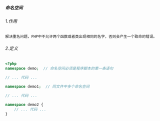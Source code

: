 ##### 命名空间

###### 1.作用

```php
解决重名问题，PHP中不允许两个函数或者类出现相同的名字，否则会产生一个致命的错误。
```

###### 2.定义

```php
<?php    
namespace demo;  // 命名空间必须是程序脚本的第一条语句
 
// ... 代码 ... 

namespace demo1;  // 同文件中多个命名空间

// ... 代码 ... 

namespace demo2 {
    // ... 代码 ... 
}
```

